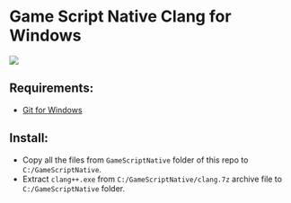 # Game Script Native Clang for Windows

![](https://user-images.githubusercontent.com/28234322/154070160-bcede95a-10a9-42d2-89c6-70ff9d4b0cd5.png)

## Requirements:

* [Git for Windows](https://git-scm.com/download/win)

## Install:

* Copy all the files from `GameScriptNative` folder of this repo to `C:/GameScriptNative`.
* Extract `clang++.exe` from `C:/GameScriptNative/clang.7z` archive file to `C:/GameScriptNative` folder.
